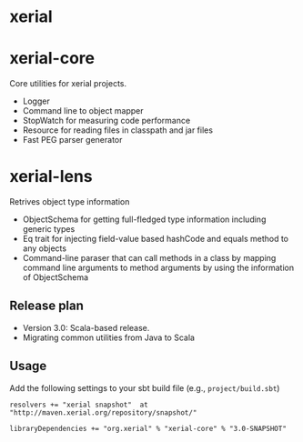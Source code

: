 xerial
===========

# xerial-core
Core utilities for xerial projects.

 * Logger
 * Command line to object mapper
 * StopWatch for measuring code performance
 * Resource for reading files in classpath and jar files
 * Fast PEG parser generator 

# xerial-lens
Retrives object type information

 * ObjectSchema for getting full-fledged type information including generic types
 * Eq trait for injecting field-value based hashCode and equals method to any objects
 * Command-line paraser that can call methods in a class by mapping command line arguments to method arguments by using the information of ObjectSchema

## Release plan

 * Version 3.0: Scala-based release. 
  * Migrating common utilities from Java to Scala

## Usage
Add the following settings to your sbt build file (e.g., `project/build.sbt`)

    resolvers += "xerial snapshot"  at "http://maven.xerial.org/repository/snapshot/"
    
    libraryDependencies += "org.xerial" % "xerial-core" % "3.0-SNAPSHOT"

